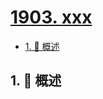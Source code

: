 # [1903. xxx](https://github.com/Tdahuyou/TNotes.leetcode/tree/main/notes/1903.%20xxx)

<!-- region:toc -->

- [1. 📝 概述](#1--概述)

<!-- endregion:toc -->

## 1. 📝 概述
